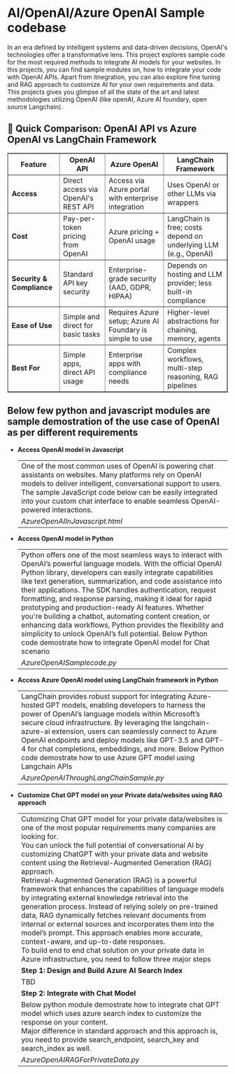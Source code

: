# AI/OpenAI/Azure OpenAI Sample codebase

In an era defined by intelligent systems and data-driven decisions, OpenAI's technologies offer a transformative lens. This project explores sample code for the most required methods to integrate AI models for your websites. In this projects, you can find sample modules on, how to integrate your code with OpenAI APIs. 
Apart from itnegration, you can also explore fine tuning and RAG approach to customize AI for your own requirements and data. 
This projects gives you glimpse of all the state of the art and latest methodologies utilizing OpenAI (like openAI, Azure AI foundary, open source Langchain).

<h2>🤖 Quick Comparison: OpenAI API vs Azure OpenAI vs LangChain Framework</h2>
<table border="1" cellpadding="10" cellspacing="0">
  <thead>
    <tr>
      <th>Feature</th>
      <th>OpenAI API</th>
      <th>Azure OpenAI</th>
      <th>LangChain Framework</th>
    </tr>
  </thead>
  <tbody>
    <tr>
      <td><strong>Access</strong></td>
      <td>Direct access via OpenAI's REST API</td>
      <td>Access via Azure portal with enterprise integration</td>
      <td>Uses OpenAI or other LLMs via wrappers</td>
    </tr>
    <tr>
      <td><strong>Cost</strong></td>
      <td>Pay-per-token pricing from OpenAI</td>
      <td>Azure pricing + OpenAI usage</td>
      <td>LangChain is free; costs depend on underlying LLM (e.g., OpenAI)</td>
    </tr>
    <tr>
      <td><strong>Security & Compliance</strong></td>
      <td>Standard API key security</td>
      <td>Enterprise-grade security (AAD, GDPR, HIPAA)</td>
      <td>Depends on hosting and LLM provider; less built-in compliance</td>
    </tr>
    <tr>
      <td><strong>Ease of Use</strong></td>
      <td>Simple and direct for basic tasks</td>
      <td>Requires Azure setup; Azure AI Foundary is simple to use</td>
      <td>Higher-level abstractions for chaining, memory, agents</td>
    </tr>
    <tr>
      <td><strong>Best For</strong></td>
      <td>Simple apps, direct API usage</td>
      <td>Enterprise apps with compliance needs</td>
      <td>Complex workflows, multi-step reasoning, RAG pipelines</td>
    </tr>
  </tbody>
</table>

<h2> Below few python and javascript modules are sample demostration of the use case of OpenAI as per different requirements</h2>

<ul>
  <li> <b> Access OpenAI model in Javascript </b> </li>
  <table>
    <tr>
      <td>
One of the most common uses of OpenAI is powering chat assistants on websites. Many platforms rely on OpenAI models to deliver intelligent, conversational support to users. The sample JavaScript code below can be easily integrated into your custom chat interface to enable seamless OpenAI-powered interactions.
      </td>
      </tr>
    <tr>
      <td>
        <i>AzureOpenAIInJavascript.html</i>
      </td>
    </tr>
  </table>
  <li> <b> Access OpenAI model in Python </b> </li>
  <table>
    <tr>
      <td>
Python offers one of the most seamless ways to interact with OpenAI’s powerful language models. With the official OpenAI Python library, developers can easily integrate capabilities like text generation, summarization, and code assistance into their applications. The SDK handles authentication, request formatting, and response parsing, making it ideal for rapid prototyping and production-ready AI features. Whether you're building a chatbot, automating content creation, or enhancing data workflows, Python provides the flexibility and simplicity to unlock OpenAI’s full potential.
        Below Python code demostrate how to integrate OpenAI model for Chat scenario
      </td>
      </tr>
    <tr>
      <td>
        <i>AzureOpenAISamplecode.py</i>
      </td>
    </tr>
  </table>
  <li> <b> Access Azure OpenAI model using LangChain framework in Python </b> </li>
  <table>
    <tr>
      <td>
LangChain provides robust support for integrating Azure-hosted GPT models, enabling developers to harness the power of OpenAI’s language models within Microsoft’s secure cloud infrastructure. By leveraging the langchain-azure-ai extension, users can seamlessly connect to Azure OpenAI endpoints and deploy models like GPT-3.5 and GPT-4 for chat completions, embeddings, and more.
        Below Python code demostrate how to use Azure GPT model using Langchain APIs
      </td>
      </tr>
    <tr>
      <td>
        <i>AzureOpenAIThroughLangChainSample.py</i>
      </td>
    </tr>
  </table>
  <li> <b> Customize Chat GPT model on your Private data/websites using RAG approach </b> </li>
  <table>
    <tr>
      <td>
        Cutomizing Chat GPT model for your private data/websites is one of the most popular requirements many companies are looking for. </br>
        You can unlock the full potential of conversational AI by customizing ChatGPT with your private data and website content using the Retrieval-Augmented Generation (RAG) approach. </br>  
        Retrieval-Augmented Generation (RAG) is a powerful framework that enhances the capabilities of language models by integrating external knowledge retrieval into the generation process. Instead of relying solely on pre-trained data, RAG dynamically fetches relevant documents from internal or external sources and incorporates them into the model’s prompt. This approach enables more accurate, context-aware, and up-to-date responses. </br>
        To build end to end chat solution on your private data in Azure infrastructure, you need to follow three major steps
      </td>
      </tr>
    <tr>
      <td>
        <b> Step 1: Design and Build Azure AI Search Index </b>
      </td>
    </tr>
    <tr>
      <td>
        TBD
      </td>
    </tr>
    <tr>
      <td>
        <b> Step 2: Integrate with Chat Model </b>
      </td>
    </tr>
    <tr>
      <td>
        Below python module demostrate how to integrate chat GPT model which uses azure search index to customize the response on your content. </br>
        Major difference in standard approach and this approach is, you need to provide search_endpoint, search_key and search_index as well.
      </td>
    </tr>
    <tr>
      <td>
        <i> AzureOpenAIRAGForPrivateData.py </i>
      </td>
    </tr>
  </table>
</ul>
